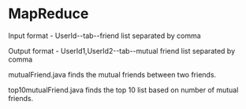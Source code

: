 # MapReduce

Input format -
UserId--tab--friend list separated by comma

Output format -
UserId1,UserId2--tab--mutual friend list separated by comma

mutualFriend.java finds the mutual friends between two friends.

top10mutualFriend.java finds the top 10 list based on number of mutual friends.
